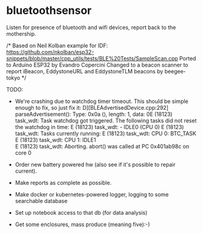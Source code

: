 # bluetoothsensor
Listen for presence of bluetooth and wifi devices, report back to the mothership.

/*
   Based on Neil Kolban example for IDF: https://github.com/nkolban/esp32-snippets/blob/master/cpp_utils/tests/BLE%20Tests/SampleScan.cpp
   Ported to Arduino ESP32 by Evandro Copercini
   Changed to a beacon scanner to report iBeacon, EddystoneURL and EddystoneTLM beacons by beegee-tokyo
*/



TODO:
*  We're crashing due to watchdog timer timeout.  This should be simple enough to fix, so just fix it:
     D][BLEAdvertisedDevice.cpp:292] parseAdvertisement(): Type: 0x0a (), length: 1, data: 0E (18123) task_wdt: Task watchdog got triggered. The following tasks did not reset the watchdog in time:
     E (18123) task_wdt:  - IDLE0 (CPU 0)
     E (18123) task_wdt: Tasks currently running:
     E (18123) task_wdt: CPU 0: BTC_TASK
     E (18123) task_wdt: CPU 1: IDLE1  
     E (18123) task_wdt: Aborting.
     abort() was called at PC 0x401ab98c on core 0


* Order new battery powered hw (also see if it's possible to repair current).
* Make reports as complete as possible.
* Make docker or kubernetes-powered logger, logging to some searchable database
* Set up notebook access to that db (for data analysis)
* Get some enclosures, mass produce (meaning five):-)

